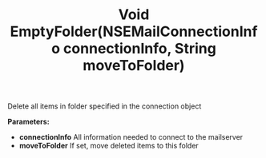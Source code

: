 ﻿---
uid: crmscript_ref_NSEMailAgent_EmptyFolder
title: Void EmptyFolder(NSEMailConnectionInfo connectionInfo, String moveToFolder)
intellisense: NSEMailAgent.EmptyFolder
keywords: NSEMailAgent, EmptyFolder
so.topic: reference
---

Delete all items in folder specified in the connection object

**Parameters:**
 - **connectionInfo** All information needed to connect to the mailserver
 - **moveToFolder** If set, move deleted items to this folder
